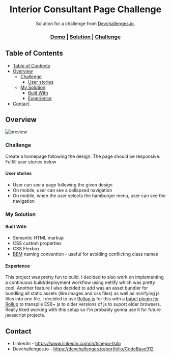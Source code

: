 <h1 align="center">Interior Consultant Page Challenge</h1>

<div align="center">
   Solution for a challenge from  <a href="http://devchallenges.io" target="_blank">Devchallenges.io</a>.
</div>

<div align="center">
  <h3>
    <a href="https://interior-consultant-solution.netlify.app/">
      Demo
    </a>
    <span> | </span>
    <a href="https://devchallenges.io/solutions/VRL9BZ9sRmehLdAHqVoX">
      Solution
    </a>
    <span> | </span>
    <a href="https://devchallenges.io/challenges/Jymh2b2FyebRTUljkNcb">
      Challenge
    </a>
  </h3>
</div>

<!-- TABLE OF CONTENTS -->

## Table of Contents

- [Table of Contents](#table-of-contents)
- [Overview](#overview)
  - [Challenge](#challenge)
    - [User stories](#user-stories)
  - [My Solution](#my-solution)
    - [Built With](#built-with)
    - [Experience](#experience)
- [Contact](#contact)

<!-- OVERVIEW -->

## Overview

![preview](./preview.gif)

### Challenge

Create a homepage following the design. The page should be responsive. Fulfill user stories below

#### User stories

- User can see a page following the given design
- On mobile, user can see a collapsed navigation
- On mobile, when the user selects the hamburger menu, user can see the navigation

### My Solution

#### Built With

<!-- This section should list any major frameworks that you built your project using. Here are a few examples.-->

- Semantic HTML markup
- CSS custom properties
- CSS Flexbox
- <a href="https://en.bem.info/methodology/" target="_blank">BEM</a> naming convention - useful for avoiding conflicting class names

#### Experience

This project was pretty fun to build. I decided to also work on implementing a continuous build/deployment workflow using netlify which was pretty cool. Another feature I also decided to add was an asset bundler for bundling all static assets (like images and css files) as well as minifying js files into one file. I decided to use <a href="https://rollupjs.org" target="_blank">Rollup.js</a> for this with a <a href="https://github.com/rollup/plugins/tree/master/packages/babel" target="_blank">babel plugin for Rollup</a> to transpile ES6+ js to older versions of js to suport older browsers. Really liked working with this setup so I'm probably gonna use it for future javascript projects.

<!-- If you came up with a better soluiton you can let me know by sending me feedback <a href="https://sass-lang.com/" target="_blank">here</a> -->

## Contact

- LinkedIn - <a href="https://www.linkedin.com/in/tshepo-tsilo" target="_blank">https://www.linkedin.com/in/tshepo-tsilo</a>
- Devchallenges.io - <a href="https://devchallenges.io/portfolio/CodeBase912" target="_blank">https://devchallenges.io/portfolio/CodeBase912</a>
